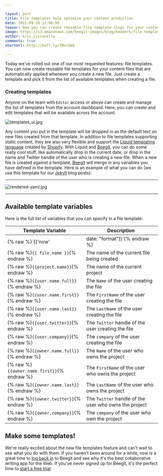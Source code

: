 ```yaml
---

layout: post
title: File templates help optimize your content production
date: 2015-09-28 12:00:00
teaser: Now you can create reusable file template slugs for your content files
image: https://s3.amazonaws.com/beegit-images/blog/headers/file-templates.jpg
author: kris_ciccarello
comments: true
shortUrl: http://buff.ly/1Mzz5m8

---
```


Today we've rolled out one of our most requested features: file templates. You can now create reusable file templates for your content files that are automatically applied whenever you create a new file. Just create a template and pick it from the list of available templates when creating a file.

### Creating templates

Anyone on the team with `Editor` access or above can create and manage the list of templates from the account dashboard. Here, you can create and edit templates that will be available across the account.

![templates_ui.jpg](https://ucarecdn.com/ec83cfc7-499e-4e76-87ef-52c49d0ccb2f/)

Any content you put in the template will be dropped in as the default text on new files created from that template. In addition to file templates supporting static content, they are also very flexible and support the [Liquid templating language](https://docs.shopify.com/themes/liquid-documentation/basics) created by [Shopify](https://www.shopify.com/). With Liquid and [Beegit](https://beegit.com), you can do some really cool stuff, like automatically drop in the current date, or drop in the name and Twitter handle of the user who is creating a new file. When a new file is created against a template, [Beegit](https://beegit.com) will merge in any variables you have defined in the template. Here is an example of what you can do (we use this template for our [Jekyll](https://jekyllrb.com/) blog posts):

---

![rendered-yaml.jpg](https://ucarecdn.com/eeeb5681-1cf8-4d45-95bc-fa8e144de8bf/)

---



## Available template variables

Here is the full list of variables that you can specify in a file template:

| Template Variable | Description |
|--------|-----------|
|{% raw %}`{{'now' | date: "format"}}`{% endraw %}| The current date/time in the specified [format](https://docs.shopify.com/themes/liquid-documentation/filters/additional-filters#date)|
|{% raw %}`{{ file.name }}`{% endraw %}| The name of the current file being created
|{% raw %}`{{project.name}}`{% endraw %}| The name of the current project 
|{% raw %}`{{user.name.full}}`{% endraw %}|The `Name` of the user creating the file
|{% raw %}`{{user.name.first}}`{% endraw %}| The `FirstName` of the user creating the file
|{% raw %}`{{user.name.last}}`{% endraw %}| The `LastName` of the user creating the file
|{% raw %}`{{user.twitter}}`{% endraw %}| The `Twitter` handle of the user creating the file
|{% raw %}`{{user.company}}`{% endraw %}| The `company` of the user creating the file
|{% raw %}`{{owner.name.full}}`{% endraw %}|The `Name` of the user who owns the project
|{% raw %}`{{owner.name.first}}`{% endraw %}|The `FirstName` of the user who owns the project
|{% raw %}`{{owner.name.last}}`{% endraw %}| The `LastName` of the user who owns the project
|{% raw %}`{{owner.twitter}}`{% endraw %}| The `Twitter` handle of the user who owns the project
|{% raw %}`{{owner.company}}`{% endraw %}| The `company` of the user who own the project

## Make some templates!

We're really excited about the new file templates feature and can't wait to see what you do with them. If you haven't been around for a while, now is a great time to [log back in](https://beegit.com/login) to Beegit and see why it's the best collaborative writing app for the Web. If you've never signed up for Beegit, it's the perfect time to [start a free trial](https://beegit.com/signup?plan=basic).

